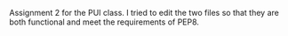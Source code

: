 Assignment 2 for the PUI class.
I tried to edit the two files so that they are both functional and meet the requirements of PEP8.

